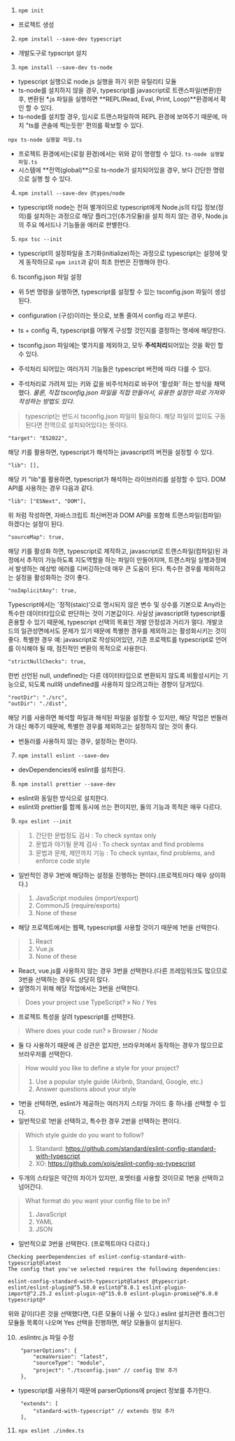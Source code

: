 1. `npm init`

- 프로젝트 생성

2. `npm install --save-dev typescript`

- 개발도구로 typscript 설치

3. `npm install --save-dev ts-node`

- typescript 실행으로 node.js 실행을 하기 위한 유틸리티 모듈
- ts-node를 설치하지 않을 경우, typescript를 javascript로 트랜스파일(변환)한 후, 변환된 \*.js 파일을 실행하면 **REPL(Read, Eval, Print, Loop)**환경에서 확인 할 수 있다.
- ts-node를 설치할 경우, 임시로 트랜스파일하여 REPL 환경에 보여주기 때문에, 마치 "ts를 콘솔에 찍는듯한' 편의를 확보할 수 있다.

`npx ts-node 실행할 파일.ts`

- 프로젝트 환경에서는(로컬 환경)에서는 위와 같이 명령할 수 있다.
  `ts-node 실행할 파일.ts`
- 시스템에 **전역(global)**으로 ts-node가 설치되어있을 경우, 보다 간단한 명령으로 실행 할 수 있다.

4. `npm install --save-dev @types/node`

- typescript와 node는 전혀 별개이므로 typescript에게 Node.js의 타입 정보(정의)를 설치하는 과정으로 해당 플러그인(추가모듈)을 설치 하지 않는 경우, Node.js의 주요 메서드나 기능들을 에러로 판별한다.

5. `npx tsc --init`

- typescript의 설정파일을 초기화(initialize)하는 과정으로 typescript는 설정에 맞게 동작하므로 `npm init`과 같이 최초 한번은 진행해야 한다.

6. tsconfig.json 파일 설정

- 위 5번 명령을 실행하면, typescript를 설정할 수 있는 tsconfig.json 파일이 생성된다.
- configuration (구성)이라는 뜻으로, 보통 줄여서 config 라고 부른다.
- ts + config 즉, typescript를 어떻게 구성할 것인지를 결정하는 명세에 해당한다.

- tsconfig.json 파일에는 몇가지를 제외하고, 모두 **주석처리**되어있는 것을 확인 할 수 있다.
- 주석처리 되어있는 여러가지 기능들은 typescript 버전에 따라 다를 수 있다.
- 주석처리로 가려져 있는 키와 값을 비주석처리로 바꾸어 '활성화' 하는 방식을 채택했다.
  _물론, 직접 tsconfig.json 파일을 직접 만들어서, 유용한 설정만 따로 가져와 작성하는 방법도 있다._

> typescript는 반드시 tsconfig.json 파일이 필요하다. 해당 파일이 없이도 구동된다면 전역으로 설치되어있다는 뜻이다.

    "target": "ES2022",

해당 키를 활용하면, typescript가 해석하는 javascript의 버전을 설정할 수 있다.

    "lib": [],

해당 키 "lib"를 활용하면, typescript가 해석하는 라이브러리를 설정할 수 있다.
DOM API를 사용하는 경우 다음과 같다.

    "lib": ["ESNext", "DOM"],

위 처럼 작성하면, 자바스크립트 최신버전과 DOM API를 포함해 트랜스파일(컴파일) 하겠다는 설정이 된다.

    "sourceMap": true,

해당 키를 활성화 하면, typescript로 제작하고, javascript로 트랜스파일(컴파일)된 과정에서 추적이 가능하도록 지도역할을 하는 파일이 만들어지며, 트랜스파일 실행과정에서 발생하는 예상밖 에러를 디버깅하는데 매우 큰 도움이 된다. 특수한 경우를 제외하고는 설정을 활성화하는 것이 좋다.

    "noImplicitAny": true,

Typescript에서는 '정적(staic)'으로 명시되지 않은 변수 및 상수를 기본으로 Any라는 특수한 데이터타입으로 판단하는 것이 기본값이다. 사실상 javascript와 typescript를 혼용할 수 있기 때문에, typescript 선택의 목표인 개발 안정성과 거리가 멀다. 개발코드의 일관성면에서도 문제가 있기 때문에 특별한 경우를 제외하고는 활성화시키는 것이 좋다.
특별한 경우 예: javascript로 작성되어있던, 기존 프로젝트를 typescript로 언어를 이식해야 될 때, 점진적인 변환의 목적으로 사용한다.

    "strictNullChecks": true,

한번 선언된 null, undefined는 다른 데이터타입으로 변환되지 않도록 비활성시키는 기능으로, 되도록 null와 undefined를 사용하지 않으려고하는 경향이 담겨있다.

    "rootDir": "./src",
    "outDir": "./dist",

해당 키를 사용하면 해석할 파일과 해석된 파일을 설정할 수 있지만, 해당 작업은 번들러가 대신 해주기 때문에, 특별한 경우를 제외하고는 설정하지 않는 것이 좋다.

- 번들러를 사용하지 않는 경우, 설정하는 편이다.

7. `npm install eslint --save-dev`

- devDependencies에 eslint를 설치한다.

8. `npm install prettier --save-dev`

- eslint와 동일한 방식으로 설치한다.
- eslint와 prettier를 함께 동시에 쓰는 편이지만, 둘의 기능과 목적은 매우 다르다.

9. `npx eslint --init`

> 1. 간단한 문법정도 검사 : To check syntax only
> 2. 문법과 야기될 문제 검사 : To check syntax and find problems
> 3. 문법과 문제, 제안까지 기능 : To check syntax, find problems, and enforce code style

- 일반적인 경우 3번에 해당하는 설정을 진행하는 편이다.(프로젝트마다 매우 상이하다.)

> 1. JavaScript modules (import/export)
> 2. CommonJS (require/exports)
> 3. None of these

- 해당 프로젝트에서는 웹팩, typescript를 사용할 것이기 때문에 1번을 선택한다.

> 1. React
> 2. Vue.js
> 3. None of these

- React, vue.js를 사용하지 않는 경우 3번을 선택한다.(다른 프레임워크도 많으므로 3번을 선택하는 경우도 상당히 많다.
- 설명하기 위해 해당 작업에서는 3번을 선택한다.

> Does your project use TypeScript? » No / Yes

- 프로젝트 특성을 살려 typescript를 선택한다.

> Where does your code run? » Browser / Node

- 둘 다 사용하기 때문에 큰 상관은 없지만, 브라우저에서 동작하는 경우가 많으므로 브라우저를 선택한다.

> How would you like to define a style for your project?
>
> 1. Use a popular style guide (Airbnb, Standard, Google, etc.)
> 2. Answer questions about your style

- 1번을 선택하면, eslint가 제공하는 여러가지 스타일 가이드 중 하나를 선택할 수 있다.
- 일반적으로 1번을 선택하고, 특수한 경우 2번을 선택하는 편이다.

> Which style guide do you want to follow?
>
> 1. Standard: https://github.com/standard/eslint-config-standard-with-typescript
> 2. XO: https://github.com/xojs/eslint-config-xo-typescript

- 두개의 스타일은 약간의 차이가 있지만, 포멧터를 사용할 것이므로 1번을 선택하고 넘어간다.

> What format do you want your config file to be in?
>
> 1. JavaScript
> 2. YAML
> 3. JSON

- 일반적으로 3번을 선택한다. (프로젝트마다 다르다.)

```
Checking peerDependencies of eslint-config-standard-with-typescript@latest
The config that you've selected requires the following dependencies:

eslint-config-standard-with-typescript@latest @typescript-eslint/eslint-plugin@^5.50.0 eslint@^8.0.1 eslint-plugin-import@^2.25.2 eslint-plugin-n@^15.0.0 eslint-plugin-promise@^6.0.0 typescript@*
```

위와 같이(다른 것을 선택했다면, 다른 모듈이 나올 수 있다.) eslint 설치관련 플러그인 모듈들 목록이 나오며 Yes 선택을 진행하면, 해당 모듈들이 설치된다.

10. .eslintrc.js 파일 수정

```
    "parserOptions": {
        "ecmaVersion": "latest",
        "sourceType": "module",
        "project": "./tsconfig.json" // config 정보 추가
    },
```

- typescript를 사용하기 때문에 parserOptions에 project 정보를 추가한다.

```
    "extends": [
        "standard-with-typescript" // extends 정보 추가
    ],
```

11. `npx eslint ./index.ts`
